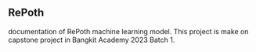 ## RePoth
documentation of RePoth machine learning model. This project is make on capstone project in Bangkit Academy 2023 Batch 1.
